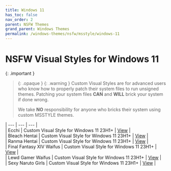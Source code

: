 ```yaml
---
title: Windows 11
has_toc: false
nav_order: 2
parent: NSFW Themes
grand_parent: Windows Themes
permalink: /windows-themes/nsfw/msstyle/windows-11
---
```


NSFW Visual Styles for Windows 11
=======================================

{: .important }
> {: .opaque }
> {: .warning }
> Custom Visual Styles are for advanced users who know how to properly patch their system files to run unsigned themes. 
> Patching your system files **CAN** and **WILL** brick your system if done wrong.
>
> We take **NO** responsibility for anyone who bricks their system using custom MSSTYLE themes.

| --- | --- | --- |  
| Ecchi | Custom Visual Style for Windows 11 23H1+ | [View][ECCHI] |  
| Bleach Hentai | Custom Visual Style for Windows 11 23H1+ | [View][BLEACHHentai] |   
| Ranma Hentai | Custom Visual Style for Windows 11 23H1+ | [View][RanmaHentai] |  
| Final Fantasy XIV Waifus | Custom Visual Style for Windows 11 23H1+ | [View][FFXIVWaifus] |  
| Lewd Gamer Waifus | Custom Visual Style for Windows 11 23H1+ | [View][LewdGamerWaifus] |   
| Sexy Naruto Girls | Custom Visual Style for Windows 11 23H1+ | [View][SexyNarutoGirls] |  


<!-- ////////////////////////////////////////////////////////////////////////////////////////////////////////////////////// -->

[ECCHI]: /windows-themes/nsfw/msstyle/windows-11/ecchi
[BLEACHHentai]: /windows-themes/nsfw/msstyle/windows-11/bleach-hentai
[RanmaHentai]: /windows-themes/nsfw/msstyle/windows-11/ranma-hentai
[LewdGamerWaifus]: /windows-themes/nsfw/msstyle/windows-11/lewd-gamer-waifus
[FFXIVWaifus]: /windows-themes/nsfw/msstyle/windows-11/ffxiv-waifus
[SexyNarutoGirls]: /windows-themes/nsfw/msstyle/windows-11/sexy-naruto-girls

<!-- ////////////////////////////////////////////////////////////////////////////////////////////////////////////////////// -->

[WIP]: /WIP

<!-- ////////////////////////////////////////////////////////////////////////////////////////////////////////////////////// -->
